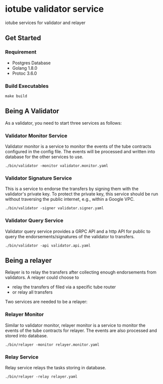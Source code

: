 # iotube validator service

iotube services for validator and relayer

## Get Started
### Requirement
* Postgres Database
* Golang 1.8.0
* Protoc 3.6.0

### Build Executables
`make build`

## Being A Validator
As a validator, you need to start three services as follows:

### Validator Monitor Service
Validator monitor is a service to monitor the events of the tube contracts configured in the config file. The events will be processed and written into database for the other services to use.

`./bin/validator -monitor validator.monitor.yaml`

### Validator Signature Service
This is a service to endorse the transfers by signing them with the validator's private key. To protect the private key, this service should be run without traversing the public internet, e.g., within a Google VPC.

`./bin/validator -signer validator.signer.yaml`

### Validator Query Service
Validator query service provides a GRPC API and a http API for public to query the endorsements/signatures of the validator to transfers.

`./bin/validator -api validator.api.yaml`

## Being a relayer
Relayer is to relay the transfers after collecting enough endorsements from validators. A relayer could choose to
* relay the transfers of filed via a specific tube router
* or relay all transfers

Two services are needed to be a relayer:
### Relayer Monitor
Similar to validator monitor, relayer monitor is a service to monitor the events of the tube contracts for relayer. The events are also processed and stored into database.

`./bin/relayer -monitor relayer.monitor.yaml`

### Relay Service
Relay service relays the tasks storing in database.

`./bin/relayer -relay relayer.yaml`
